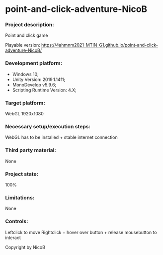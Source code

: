 # point-and-click-adventure-NicoB

### Project description: 
Point and click game

Playable version: https://4ahmnm2021-MTIN-G1.github.io/point-and-click-adventure-NicoB/

### Development platform: 
* Windows 10; 
* Unity Version: 2019.1.14f1; 
* MonoDevelop v5.9.6;
* Scripting Runtime Version: 4.X;

### Target platform: 
WebGL 1920x1080 

### Necessary setup/execution steps: 
WebGL has to be installed + stable internet connection

### Third party material: 
None

### Project state: 
100%

### Limitations: 
None

### Controls:
Leftclick to move
Rightclick + hover over button + release mousebutton to interact


Copyright by NicoB
